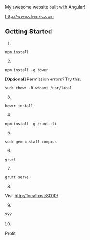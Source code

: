 My awesome website built with Angular!

http://www.chenvic.com

## Getting Started

1.
```
npm install
```

2.
```
npm install -g bower
```

**[Optional]** Permission errors? Try this:

```
sudo chown -R whoami /usr/local
```

3.
```
bower install
```

4.
```
npm install -g grunt-cli
```

5.
```
sudo gem install compass
```

6.
```
grunt
```

7.
```
grunt serve
```

8.
Visit [http://localhost:8000/](http://localhost:8000/)

9.
???

10.
Profit
